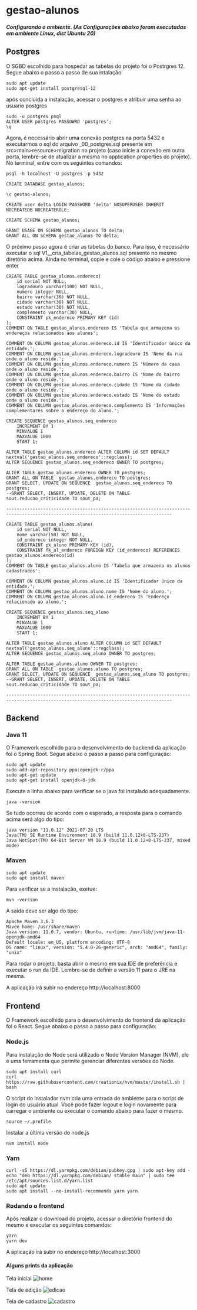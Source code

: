 # gestao-alunos

##### Configurando o ambiente. (As Configurações abaixo foram executadas em ambiente Linux, dist Ubuntu 20)

## Postgres

O SGBD escolhido para hospedar as tabelas do projeto foi o Postrgres 12. Segue abaixo o passo a passo de sua intalação:

```
sudo apt update
sudo apt-get install postgresql-12
```

após concluída a instalação, acessar o postgres e atribuir uma senha ao usuario postgres

```
sudo -u postgres psql
ALTER USER postgres PASSOWRD 'postgres';
\q
```

Agora, é necessário abrir uma conexão postgres na porta 5432 e executarmos o sql do arquivo _00_postgres.sql presente em src>main>resource>migration no projeto (caso inicie a conexão em outra porta, lembre-se de atualizar a mesma no application.properties do projeto). No terminal, entre com os seguintes comandos:

```
psql -h localhost -U postgres -p 5432

CREATE DATABASE gestao_alunos;

\c gestao-alunos;

CREATE user delta LOGIN PASSWORD 'delta' NOSUPERUSER INHERIT NOCREATEDB NOCREATEROLE;

CREATE SCHEMA gestao_alunos;

GRANT USAGE ON SCHEMA gestao_alunos TO delta;
GRANT ALL ON SCHEMA gestao_alunos TO delta;
```

O próximo passo agora é criar as tabelas do banco. Para isso, é necessário executar o sql V1__cria_tabelas_gestao_alunos.sql presente no mesmo diretório acima. Ainda no terminal, copie e cole o código abaixo e pressione enter

```
CREATE TABLE gestao_alunos.endereco(
	id serial NOT NULL,
	logradouro varchar(100) NOT NULL,
	numero integer NULL,
	bairro varchar(30) NOT NULL,
	cidade varchar(30) NOT NULL,
	estado varchar(30) NOT NULL,
	complemento varchar(30) NULL,
    CONSTRAINT pk_endereco PRIMARY KEY (id)
);
COMMENT ON TABLE gestao_alunos.endereco IS 'Tabela que armazena os endereços relacionados aos alunos';

COMMENT ON COLUMN gestao_alunos.endereco.id IS 'Identificador único da entidade.';
COMMENT ON COLUMN gestao_alunos.endereco.logradouro IS 'Nome da rua onde o aluno reside.';
COMMENT ON COLUMN gestao_alunos.endereco.numero IS 'Número da casa onde o aluno reside.';
COMMENT ON COLUMN gestao_alunos.endereco.bairro IS 'Nome do bairro onde o aluno reside.';
COMMENT ON COLUMN gestao_alunos.endereco.cidade IS 'Nome da cidade onde o aluno reside.';
COMMENT ON COLUMN gestao_alunos.endereco.estado IS 'Nome do estado onde o aluno reside.';
COMMENT ON COLUMN gestao_alunos.endereco.complemento IS 'Informações complementares sobre o endereço do aluno.';

CREATE SEQUENCE gestao_alunos.seq_endereco
	INCREMENT BY 1
	MINVALUE 1
	MAXVALUE 1000
	START 1;

ALTER TABLE gestao_alunos.endereco ALTER COLUMN id SET DEFAULT nextval('gestao_alunos.seq_endereco'::regclass);
ALTER SEQUENCE gestao_alunos.seq_endereco OWNER TO postgres;

ALTER TABLE gestao_alunos.endereco OWNER TO postgres;
GRANT ALL ON TABLE  gestao_alunos.endereco TO postgres;
GRANT SELECT, UPDATE ON SEQUENCE  gestao_alunos.seq_endereco TO postgres;
--GRANT SELECT, INSERT, UPDATE, DELETE ON TABLE  sout.reducao_criticidade TO sout_pa;

-------------------------------------------------------------------------------------------------------------------------------------

CREATE TABLE gestao_alunos.aluno(
	id serial NOT NULL,
	nome varchar(50) NOT NULL,
	id_endereco integer NOT NULL,
    CONSTRAINT pk_aluno PRIMARY KEY (id),
    CONSTRAINT fk_al_endereco FOREIGN KEY (id_endereco) REFERENCES gestao_alunos.endereco(id)
);
COMMENT ON TABLE gestao_alunos.aluno IS 'Tabela que armazena os alunos cadastrados';

COMMENT ON COLUMN gestao_alunos.aluno.id IS 'Identificador único da entidade.';
COMMENT ON COLUMN gestao_alunos.aluno.nome IS 'Nome do aluno.';
COMMENT ON COLUMN gestao_alunos.aluno.id_endereco IS 'Endereço relacionado ao aluno.';

CREATE SEQUENCE gestao_alunos.seq_aluno
	INCREMENT BY 1
	MINVALUE 1
	MAXVALUE 1000
	START 1;

ALTER TABLE gestao_alunos.aluno ALTER COLUMN id SET DEFAULT nextval('gestao_alunos.seq_aluno'::regclass);
ALTER SEQUENCE gestao_alunos.seq_aluno OWNER TO postgres;

ALTER TABLE gestao_alunos.aluno OWNER TO postgres;
GRANT ALL ON TABLE  gestao_alunos.aluno TO postgres;
GRANT SELECT, UPDATE ON SEQUENCE  gestao_alunos.seq_aluno TO postgres;
--GRANT SELECT, INSERT, UPDATE, DELETE ON TABLE  sout.reducao_criticidade TO sout_pa;

-------------------------------------------------------------------------------------------------------------------------------------
```


## Backend

### Java 11

O Framework escolhido para o desenvolvimento do backend da aplicação foi o Spring Boot. Segue abaixo o passo a passo para configuração:

```
sudo apt update
sudo add-apt-repository ppa:openjdk-r/ppa
sudo apt-get update
sudo apt-get install openjdk-8-jdk
```

Execute a linha abaixo para verificar se o java foi instalado adequadamente.

```
java -version
```

Se tudo ocorreu de acordo com o esperado, a resposta para o comando acima será algo do tipo:

```
java version "11.0.12" 2021-07-20 LTS
Java(TM) SE Runtime Environment 18.9 (build 11.0.12+8-LTS-237)
Java HotSpot(TM) 64-Bit Server VM 18.9 (build 11.0.12+8-LTS-237, mixed mode)
```

### Maven
```
sudo apt update
sudo apt install maven
```

Para verificar se a instalação, exetue:

```
mvn -version
```

A saída deve ser algo do tipo:

```
Apache Maven 3.6.3
Maven home: /usr/share/maven
Java version: 11.0.7, vendor: Ubuntu, runtime: /usr/lib/jvm/java-11-openjdk-amd64
Default locale: en_US, platform encoding: UTF-8
OS name: "linux", version: "5.4.0-26-generic", arch: "amd64", family: "unix"
```

Para rodar o projeto, basta abrir o mesmo em sua IDE de preferência e executar o run da IDE. Lembre-se de definir a versão 11 para o JRE na mesma.

A aplicação irá subir no endereço http://localhost:8000


## Frontend

O Framework escolhido para o desenvolvimento do frontend da aplicação foi o React. Segue abaixo o passo a passo para configuração:

### Node.js

Para instalação do Node será utilizado o Node Version Manager (NVM), ele é uma ferramenta que permite gerenciar diferentes versões do Node.

```
sudo apt install curl 
curl https://raw.githubusercontent.com/creationix/nvm/master/install.sh | bash
```

O script do instalador nvm cria uma entrada de ambiente para o script de login do usuário atual. Você pode fazer logout e login novamente para carregar o ambiente ou executar o comando abaixo para fazer o mesmo.

```
source ~/.profile   
```

Instalar a última versão do node.js

```
nvm install node
```

### Yarn

```
curl -sS https://dl.yarnpkg.com/debian/pubkey.gpg | sudo apt-key add -
echo "deb https://dl.yarnpkg.com/debian/ stable main" | sudo tee /etc/apt/sources.list.d/yarn.list
sudo apt update
sudo apt install --no-install-recommends yarn yarn
```

### Rodando o frontend

Após realizar o download do projeto, acessar o diretório frontend do mesmo e executar os seguintes comandos:

```
yarn
yarn dev
```

A aplicação irá subir no endereço http://localhost:3000


#### Alguns prints da aplicação

Tela inicial
![home](https://user-images.githubusercontent.com/34627524/133669360-00006955-8a5d-4df0-aef8-ba6aeaa25697.png)

Tela de edição
![edicao](https://user-images.githubusercontent.com/34627524/133669434-2ccb53db-f854-4e31-a0c8-cc12da33fe9d.jpg)

Tela de cadastro
![cadastro](https://user-images.githubusercontent.com/34627524/133669436-c374e6a3-657b-4c39-a71e-122d49844477.png)
